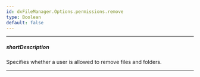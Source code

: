 ```yaml
---
id: dxFileManager.Options.permissions.remove
type: Boolean
default: false
---
```

---
##### shortDescription
Specifies whether a user is allowed to remove files and folders.

---

